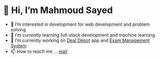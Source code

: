 # 👋 Hi, I’m Mahmoud Sayed
- 👀 I’m interested in development for web development and problem solving
- 🌱 I’m currently learning full-stack development and machine learning
- 🔧 I’m currently working on [Deal Depot](https://github.com/MahmoudSayedA/deal-depot) app and [Exam Management System](https://github.com/MahmoudSayedA/Exam_Manegment)
- 📫 How to reach me ... [mail](mahmoudsayed1332002@gmail.com)

<!---
MahmoudSayedA/MahmoudSayedA is a ✨ special ✨ repository because its `README.md` (this file) appears on your GitHub profile.
You can click the Preview link to take a look at your changes.
--->
